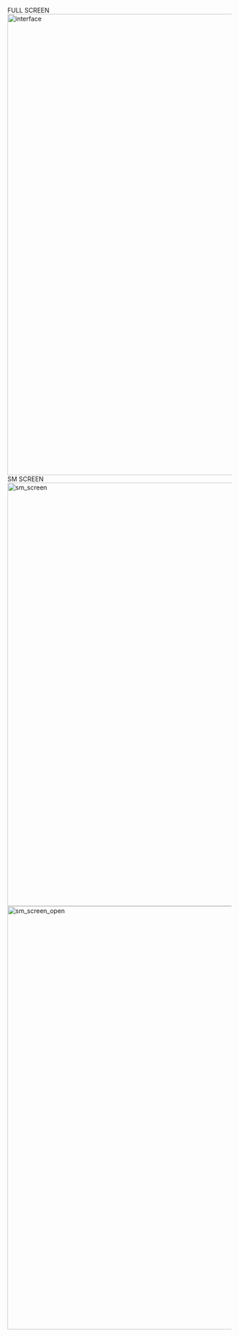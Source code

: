 FULL SCREEN
<img width="1037" alt="interface" src="https://user-images.githubusercontent.com/47697063/227019679-ca5ca62b-7c96-44b8-89ec-299a3381417f.png">
SM SCREEN
<img width="952" alt="sm_screen" src="https://user-images.githubusercontent.com/47697063/227020397-814e6a7b-fd81-416a-8031-1d733b6e180e.png">
<img width="952" alt="sm_screen_open" src="https://user-images.githubusercontent.com/47697063/227020487-f5d6d214-89ca-4153-8c1a-b81f90151bce.png">
